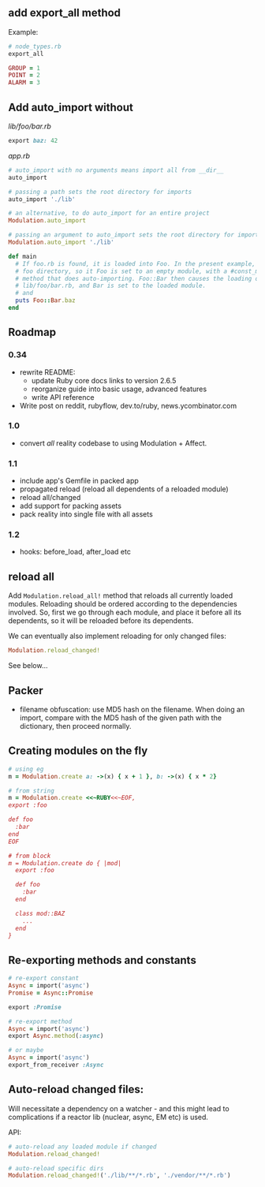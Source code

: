 ## add export_all method

Example:

```ruby
# node_types.rb
export_all

GROUP = 1
POINT = 2
ALARM = 3
```

## Add auto_import without 

*lib/foo/bar.rb*
```ruby
export baz: 42
```

*app.rb*
```ruby
# auto_import with no arguments means import all from __dir__
auto_import

# passing a path sets the root directory for imports
auto_import './lib'

# an alternative, to do auto_import for an entire project
Modulation.auto_import

# passing an argument to auto_import sets the root directory for imports
Modulation.auto_import './lib'

def main
  # If foo.rb is found, it is loaded into Foo. In the present example, there's a
  # foo directory, so it Foo is set to an empty module, with a #const_missing
  # method that does auto-importing. Foo::Bar then causes the loading of
  # lib/foo/bar.rb, and Bar is set to the loaded module.
  # and 
  puts Foo::Bar.baz
end
```

## Roadmap

### 0.34

- rewrite README:
  - update Ruby core docs links to version 2.6.5
  - reorganize guide into basic usage, advanced features
  - write API reference
- Write post on reddit, rubyflow, dev.to/ruby, news.ycombinator.com

### 1.0

- convert *all* reality codebase to using Modulation + Affect.

### 1.1

- include app's Gemfile in packed app
- propagated reload (reload all dependents of a reloaded module)
- reload all/changed
- add support for packing assets
- pack reality into single file with all assets

### 1.2

- hooks: before_load, after_load etc

## reload all

Add `Modulation.reload_all!` method that reloads all currently loaded modules.
Reloading should be ordered according to the dependencies involved. So, first we
go through each module, and place it before all its dependents, so it will be
reloaded before its dependents.

We can eventually also implement reloading for only changed files:

```ruby
Modulation.reload_changed!
```

See below...

## Packer

- filename obfuscation: use MD5 hash on the filename. When doing an import,
  compare with the MD5 hash of the given path with the dictionary, then proceed
  normally.

## Creating modules on the fly

```ruby
# using eg
m = Modulation.create a: ->(x) { x + 1 }, b: ->(x) { x * 2}

# from string
m = Modulation.create <<~RUBY<<~EOF, 
export :foo

def foo
  :bar
end
EOF

# from block
m = Modulation.create do { |mod|
  export :foo

  def foo
    :bar
  end

  class mod::BAZ
    ...
  end
}
```

## Re-exporting methods and constants

```ruby
# re-export constant
Async = import('async')
Promise = Async::Promise

export :Promise

# re-export method
Async = import('async')
export Async.method(:async)

# or maybe
Async = import('async')
export_from_receiver :Async
```

## Auto-reload changed files:

Will necessitate a dependency on a watcher - and this might lead to
complications if a reactor lib (nuclear, async, EM etc) is used.

API:

```ruby
# auto-reload any loaded module if changed
Modulation.reload_changed!

# auto-reload specific dirs
Modulation.reload_changed!('./lib/**/*.rb', './vendor/**/*.rb')
```
